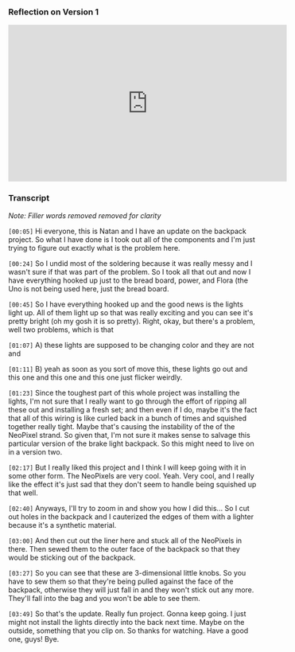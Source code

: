 ### Reflection on Version 1 

<iframe width="560" height="315" src="https://www.youtube-nocookie.com/embed/x3G2lGEFHbc" title="YouTube video player" frameborder="0" allow="accelerometer; autoplay; clipboard-write; encrypted-media; gyroscope; picture-in-picture" allowfullscreen></iframe>

### Transcript
*Note: Filler words removed removed for clarity*

`[00:05]` Hi everyone, this is Natan and I have an update on the backpack project. So what I have done is I took out all of the components and I'm just trying to figure out exactly what is the problem here. 

`[00:24]` So I undid most of the soldering because it was really messy and I wasn't sure if that was part of the problem. So I took all that out and now I have everything hooked up just to the bread board, power, and Flora (the Uno is not being used here, just the bread board.  

`[00:45]` So I have everything hooked up and the good news is the lights light up. All of them light up so that was really exciting and you can see it's pretty bright (oh my gosh it is so pretty).  Right, okay, but there's a problem, well two problems, which is that 

`[01:07]` A) these lights are supposed to be changing color and they are not and 

`[01:11]` B) yeah as soon as you sort of move this, these lights go out and this one and this one and this one just flicker weirdly.  

`[01:23]` Since the toughest part of this whole project was installing the lights, I'm not sure that I really want to go through the effort of ripping all these out and installing a fresh set; and then even if I do, maybe it's the fact that all of this wiring is like curled back in a bunch of times and squished together really tight.  Maybe that's causing the instability of the of the NeoPixel strand. So given that, I'm not sure it makes sense to salvage this particular version of the brake light backpack. So this might need to live on in a version two. 

`[02:17]` But I really liked this project and I think I will keep going with it in some other form.  The NeoPixels are very cool. Yeah.  Very cool, and I really like the effect it's just sad that they don't seem to handle being squished up that well.  
 
`[02:40]` Anyways, I'll try to zoom in and show you how I did this... So I cut out holes in the backpack and I cauterized the edges of them with a lighter because it's a synthetic material.  

`[03:00]` And then cut out the liner here and stuck all of the NeoPixels in there.  Then sewed them to the outer face of the backpack so that they would be sticking out of the backpack.

`[03:27]` So you can see that these are 3-dimensional little knobs. So you have to sew them so that they're being pulled against the face of the backpack, otherwise they will just fall in and they won't stick out any more.  They'll fall into the bag and you won't be able to see them. 

`[03:49]` So that's the update.  Really fun project.  Gonna keep going.  I just might not install the lights directly into the back next time. Maybe on the outside, something that you clip on.  So thanks for watching. Have a good one, guys!  Bye.
